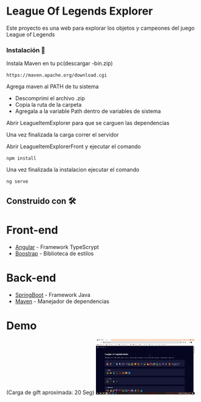 # League Of Legends Explorer

Este proyecto es una web para explorar los objetos y campeones del juego League of Legends

### Instalación 🔧

Instala Maven en tu pc(descargar -bin.zip)

```
https://maven.apache.org/download.cgi
```
Agrega maven al PATH de tu sistema
  * Descomprimi el archivo .zip
  * Copia la ruta de la carpeta
  * Agregala a la variable Path dentro de variables de sistema


Abrir LeagueItemExplorer para que se carguen las dependencias

Una vez finalizada la carga correr el servidor

Abrir LeagueItemExplorerFront y ejecutar el comando

```
npm install
```
Una vez finalizada la instalacion ejecutar el comando

```
ng serve
```

## Construido con 🛠️

  # Front-end
* [Angular](https://angular.io/docs) - Framework TypeScrypt 
* [Boostrap](https://getbootstrap.com/docs/5.3/getting-started/introduction/) - Biblioteca de estilos

# Back-end
* [SpringBoot](https://spring.io/projects/spring-boot) - Framework Java 
* [Maven](https://maven.apache.org/) - Manejador de dependencias

# Demo
(Carga de gift aproximada: 20 Seg)
![Imagen de página principal del proyecto](https://github.com/facundoArambillet/LeagueExplorer/blob/main/Animation.gif)